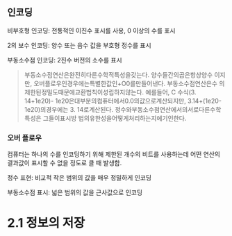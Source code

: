## 인코딩

비부호형 인코딩: 전통적인 이진수 표시를 사용, 0 이상의 수를 표시

2의 보수 인코딩: 양수 또는 음수 값을 부호형 정수를 표시

부동소수점 인코딩: 2진수 버전의 소수를 표시



> 부동소수점연산은완전히다른수학적특성을갖는다. 양수들간의곱은항상양수
> 이지만, 오버플로우인경우에는특별한값인+O0를만들어낸다. 부동소수점연산은수
> 의제한된정밀도때문에교환법칙이성립하지않는다. 예를들어, C 수식(3. 14+1e20)-
> 1e20은대부분의컴퓨터에서0.0의값으로계산되지만, 3.14+(1e20-1e20)의경우에는 3. 14로계산된다. 정수와부동소수점연산에서의서로다른수학특성은 그들이표시방
> 법의유한성을어떻게처리하는지에기인한다.

### 오버 플로우

컴퓨터는 하나의 수를 인코딩하기 위해 제한된 개수의 비트를 사용하는데 어떤 연산의 결과값이 표시할 수 없을 정도로 클 때 발생함.

정수 표현: 비교적 작은 범위의 값을 매우 정밀하게 인코딩

부동소수점 표시: 넓은 범위의 값을 근사값으로 인코딩



# 2.1 정보의 저장